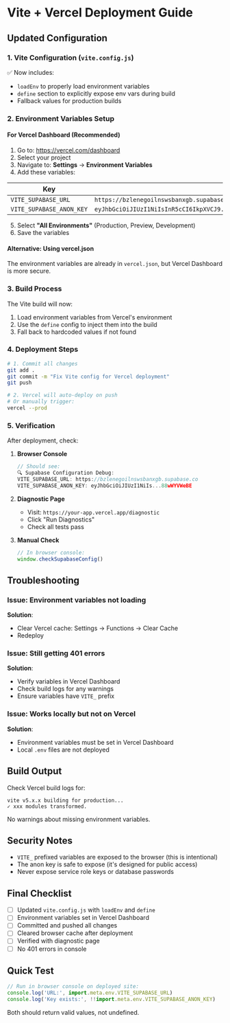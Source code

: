 # Vite + Vercel Deployment Guide

## Updated Configuration

### 1. Vite Configuration (`vite.config.js`)
✅ Now includes:
- `loadEnv` to properly load environment variables
- `define` section to explicitly expose env vars during build
- Fallback values for production builds

### 2. Environment Variables Setup

#### For Vercel Dashboard (Recommended)
1. Go to: https://vercel.com/dashboard
2. Select your project
3. Navigate to: **Settings** → **Environment Variables**
4. Add these variables:

| Key | Value |
|-----|-------|
| `VITE_SUPABASE_URL` | `https://bzlenegoilnswsbanxgb.supabase.co` |
| `VITE_SUPABASE_ANON_KEY` | `eyJhbGciOiJIUzI1NiIsInR5cCI6IkpXVCJ9.eyJpc3MiOiJzdXBhYmFzZSIsInJlZiI6ImJ6bGVuZWdvaWxuc3dzYmFueGdiIiwicm9sZSI6ImFub24iLCJpYXQiOjE3NTMyODU3ODIsImV4cCI6MjA2ODg2MTc4Mn0.DtVNndVsrUZtTtVRpEWiQb5QtbhPAErSQ88wWYVWeBE` |

5. Select **"All Environments"** (Production, Preview, Development)
6. Save the variables

#### Alternative: Using vercel.json
The environment variables are already in `vercel.json`, but Vercel Dashboard is more secure.

### 3. Build Process

The Vite build will now:
1. Load environment variables from Vercel's environment
2. Use the `define` config to inject them into the build
3. Fall back to hardcoded values if not found

### 4. Deployment Steps

```bash
# 1. Commit all changes
git add .
git commit -m "Fix Vite config for Vercel deployment"
git push

# 2. Vercel will auto-deploy on push
# Or manually trigger:
vercel --prod
```

### 5. Verification

After deployment, check:

1. **Browser Console**
   ```javascript
   // Should see:
   🔍 Supabase Configuration Debug:
   VITE_SUPABASE_URL: https://bzlenegoilnswsbanxgb.supabase.co
   VITE_SUPABASE_ANON_KEY: eyJhbGciOiJIUzI1NiIs...88wWYVWeBE
   ```

2. **Diagnostic Page**
   - Visit: `https://your-app.vercel.app/diagnostic`
   - Click "Run Diagnostics"
   - Check all tests pass

3. **Manual Check**
   ```javascript
   // In browser console:
   window.checkSupabaseConfig()
   ```

## Troubleshooting

### Issue: Environment variables not loading
**Solution**: 
- Clear Vercel cache: Settings → Functions → Clear Cache
- Redeploy

### Issue: Still getting 401 errors
**Solution**:
- Verify variables in Vercel Dashboard
- Check build logs for any warnings
- Ensure variables have `VITE_` prefix

### Issue: Works locally but not on Vercel
**Solution**:
- Environment variables must be set in Vercel Dashboard
- Local `.env` files are not deployed

## Build Output

Check Vercel build logs for:
```
vite v5.x.x building for production...
✓ xxx modules transformed.
```

No warnings about missing environment variables.

## Security Notes

- `VITE_` prefixed variables are exposed to the browser (this is intentional)
- The anon key is safe to expose (it's designed for public access)
- Never expose service role keys or database passwords

## Final Checklist

- [ ] Updated `vite.config.js` with `loadEnv` and `define`
- [ ] Environment variables set in Vercel Dashboard
- [ ] Committed and pushed all changes
- [ ] Cleared browser cache after deployment
- [ ] Verified with diagnostic page
- [ ] No 401 errors in console

## Quick Test

```javascript
// Run in browser console on deployed site:
console.log('URL:', import.meta.env.VITE_SUPABASE_URL)
console.log('Key exists:', !!import.meta.env.VITE_SUPABASE_ANON_KEY)
```

Both should return valid values, not undefined.